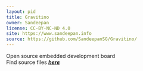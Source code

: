 ```yaml
---
layout: pid
title: Gravitino
owner: Sandeepan
license: CC-BY-NC-ND 4.0
site: https://www.sandeepan.info
source: https://github.com/SandeepanSG/Gravitino/
---
```

Open source embedded development board
<br/>
Find source files **_[here](https://github.com/SandeepanSG/Gravitino/tree/master/Sources/)_**
